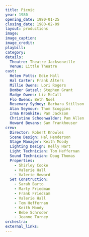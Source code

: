 ```yaml
---
title: Picnic
year: 1980
opening_date: 1980-01-25
closing_date: 1980-02-09
layout: productions
image:
image_caption:
image_credit:
playbill: 
category: 
details:
  Theatre: Theatre Jacksonville
  Venue: Little Theatre
cast:
  Helen Potts: Edie Hall
  Hal Carter: Frank Alters
  Millie Owens: Lori Rogers
  Bomber Gutzel: Stephen Grant
  Madge Owens: Liz McCall
  Flo Owens: Beth Noel
  Rosemary Sydney: Barbara Stillson
  Alan Seymour: Thom Scoggins
  Irma Kronkite: Pam Jackson
  Christine Schoenwalder: Pam Allen
  Howard Bevans: Sam Frankhouser
crew:
  Director: Robert Knowles
  Scene Design: Hal Henderson
  Stage Manager: Keith Moody
  Lighting Design: Kelly Hart
  Light Technician: Tom Heffernan
  Sound Technician: Doug Thomas
  Properties:
    - Shirley Cooke
    - Valerie Hall
    - Valerie Howard
  Set Construction:
    - Sarah Barto
    - Marty Friedman
    - Frank Friedsam
    - Valerie Hall
    - Tom Heffernan
    - Keith Moody
    - Bebe Schroder
    - Jeanne Turney
orchestra:
external_links:
---
```


